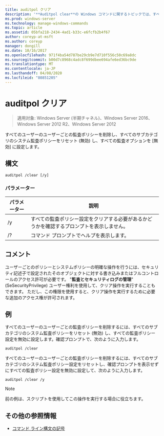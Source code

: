 ```yaml
---
title: auditpol クリア
description: '**Auditpol clear**の Windows コマンドに関するトピックでは、すべてのユーザーのユーザーごとの監査ポリシーを削除し、すべてのサブカテゴリのシステム監査ポリシーをリセット (無効) し、すべての監査オプションを無効に設定しています。'
ms.prod: windows-server
ms.technology: manage-windows-commands
ms.topic: article
ms.assetid: 05bfa218-2434-4ad1-b33c-e6fcfb2b4f67
author: coreyp-at-msft
ms.author: coreyp
manager: dongill
ms.date: 10/16/2017
ms.openlocfilehash: 971f4ba54d787be29cb9e7d710f556c50c69a8dc
ms.sourcegitcommit: b00d7c8968c4adc8f699dbee694afe6ed36bc9de
ms.translationtype: MT
ms.contentlocale: ja-JP
ms.lasthandoff: 04/08/2020
ms.locfileid: "80851205"
---
```

# <a name="auditpol-clear"></a>auditpol クリア

>適用対象: Windows Server (半期チャネル)、Windows Server 2016、Windows Server 2012 R2、Windows Server 2012

すべてのユーザーのユーザーごとの監査ポリシーを削除し、すべてのサブカテゴリのシステム監査ポリシーをリセット (無効) し、すべての監査オプションを [無効] に設定します。

## <a name="syntax"></a>構文

```
auditpol /clear [/y]
```

### <a name="parameters"></a>パラメーター

| パラメーター | 説明 |
| ----------- | --------------- |
| /y | すべての監査ポリシー設定をクリアする必要があるかどうかを確認するプロンプトを表示しません。 |
| /? | コマンド プロンプトでヘルプを表示します。 |

## <a name="remarks"></a>コメント

ユーザーごとのポリシーとシステムポリシーの明確な操作を行うには、セキュリティ記述子で設定されたそのオブジェクトに対する書き込みまたはフルコントロールのアクセス許可が必要です。 "**監査とセキュリティログの管理**" (SeSecurityPrivilege) ユーザー権利を使用して、クリア操作を実行することもできます。 ただし、この権限を使用すると、クリア操作を実行するために必要な追加のアクセス権が許可されます。

## <a name="examples"></a><a name=BKMK_examples></a>例

すべてのユーザーのユーザーごとの監査ポリシーを削除するには、すべてのサブカテゴリのシステム監査ポリシーをリセット (無効) し、すべての監査ポリシー設定を無効に設定します。確認プロンプトで、次のように入力します。

```
auditpol /clear
```

すべてのユーザーのユーザーごとの監査ポリシーを削除するには、すべてのサブカテゴリのシステム監査ポリシー設定をリセットし、確認プロンプトを表示せずにすべての監査ポリシー設定を無効に設定して、次のように入力します。

```
auditpol /clear /y
```

> [!NOTE]
> 前の例は、スクリプトを使用してこの操作を実行する場合に役立ちます。

## <a name="additional-references"></a>その他の参照情報

- [コマンド ライン構文の記号](command-line-syntax-key.md)
